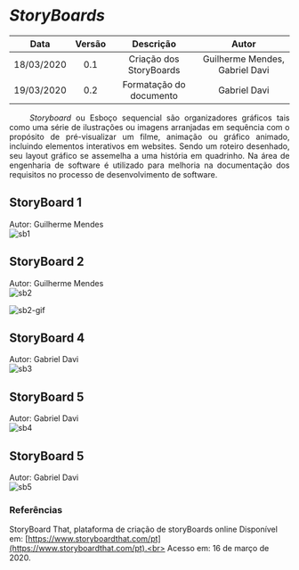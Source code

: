 # _StoryBoards_

|    Data    | Versão |        Descrição        |             Autor              |
| :--------: | :----: | :---------------------: | :----------------------------: |
| 18/03/2020 |  0.1   | Criação dos StoryBoards | Guilherme Mendes, Gabriel Davi |
| 19/03/2020 |  0.2   | Formatação do documento |          Gabriel Davi          |

<p align="justify"> &emsp;&emsp; <i>Storyboard</i> ou Esboço sequencial são organizadores gráficos tais como uma série de ilustrações ou imagens arranjadas em sequência com o propósito de pré-visualizar um filme, animação ou gráfico animado, incluindo elementos interativos em websites. Sendo um roteiro desenhado, seu layout gráfico se assemelha a uma história em quadrinho.
Na área de engenharia de software é utilizado para melhoria na documentação dos requisitos no processo de desenvolvimento de software.</p>

## StoryBoard 1

Autor: Guilherme Mendes <br>
![sb1](https://user-images.githubusercontent.com/37874689/76809923-27aea380-67cb-11ea-8ed4-13cb877e325f.png)

## StoryBoard 2

Autor: Guilherme Mendes <br>
![sb2](https://user-images.githubusercontent.com/37874689/76866829-71d36b80-6843-11ea-9c6a-11223935ed40.png)

![sb2-gif](https://user-images.githubusercontent.com/37874689/76866902-8b74b300-6843-11ea-87ad-0e89036348bc.gif)

## StoryBoard 4

Autor: Gabriel Davi <br>
![sb3](https://user-images.githubusercontent.com/37307099/76885179-98060500-685d-11ea-9e6b-ae9aeaed50a1.png)

## StoryBoard 5

Autor: Gabriel Davi <br>
![sb4](https://user-images.githubusercontent.com/37307099/76885220-a81de480-685d-11ea-9fda-36f7f2276adb.png)

## StoryBoard 5

Autor: Gabriel Davi <br>
![sb5](https://user-images.githubusercontent.com/37307099/76889402-4ad96180-6864-11ea-96b8-a7ce0e90e671.png)

### Referências

StoryBoard That, plataforma de criação de storyBoards online
Disponível em: [https://www.storyboardthat.com/pt](https://www.storyboardthat.com/pt).<br>
Acesso em: 16 de março de 2020.
